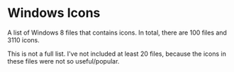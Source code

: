 # Windows Icons

A list of Windows 8 files that contains icons. In total, there are 100 files and 3110 icons.

This is not a full list. I've not included at least 20 files, because the icons in these files were not so useful/popular.
